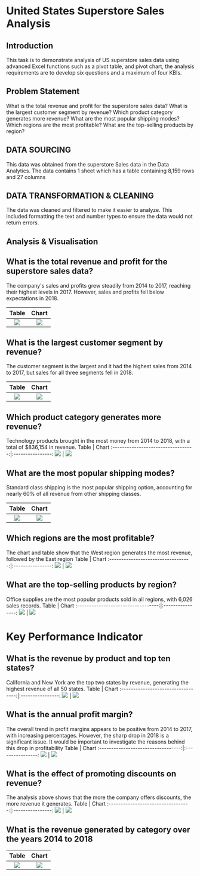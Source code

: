 # United States Superstore Sales Analysis
## Introduction
This task is to demonstrate analysis of US superstore sales data using advanced Excel functions such as a pivot table, and pivot chart, the analysis requirements are to develop six questions and a maximum of four KBIs.
## Problem Statement
What is the total revenue and profit for the superstore sales data?
What is the largest customer segment by revenue?
Which product category generates more revenue?
What are the most popular shipping modes?
Which regions are the most profitable?
What are the top-selling products by region?

## DATA SOURCING
This data was obtained from the superstore Sales data in the Data Analytics. The data contains 1 sheet which has a table containing 8,159 rows and 27 columns
## DATA TRANSFORMATION & CLEANING
The data was cleaned and filtered to make it easier to analyze. This included formatting the text and number types to ensure the data would not return errors.

## Analysis & Visualisation
## What is the total revenue and profit for the superstore sales data?
The company's sales and profits grew steadily from 2014 to 2017, reaching their highest levels in 2017. However, sales and profits fell below expectations in 2018.

Table                               |          Chart
:----------------------------------:|:----------------:
![](total_rev_prof_tbl.png)         |     ![](total_rev_prof_chrt.png)

## What is the largest customer segment by revenue?
The customer segment is the largest and it had the highest sales from 2014 to 2017, but sales for all three segments fell in 2018.

Table                               |          Chart
:----------------------------------:|:----------------:
![](segmen_tb.png)         |     ![](segments_chrt.png)

## Which product category generates more revenue?
Technology products brought in the most money from 2014 to 2018, with a total of $836,154 in revenue.
Table                               |          Chart
:----------------------------------:|:----------------:
![](segmen_tb.png)                  |     ![](category_chrt.png)

## What are the most popular shipping modes?
Standard class shipping is the most popular shipping option, accounting for nearly 60% of all revenue from other shipping classes.

Table                               |          Chart
:----------------------------------:|:----------------:
![](ship_mode_tb.png)               |     ![](ship_mode_chrt.png)

## Which regions are the most profitable?
The chart and table show that the West region generates the most revenue, followed by the East region
Table                               |          Chart
:----------------------------------:|:----------------:
![](region_tb.png)                  |     ![](region_chrt.png)

## What are the top-selling products by region?
Office supplies are the most popular products sold in all regions, with 6,026 sales records.
Table                               |          Chart
:----------------------------------:|:----------------:
![](product_qu_tb.png)              |     ![](product_qu_chrt.png)

# Key Performance Indicator 

## What is the revenue by product and top ten states?
California and New York are the top two states by revenue, generating the highest revenue of all 50 states.
Table                               |          Chart
:----------------------------------:|:----------------:
![](Revenue_state_tb.png)           |     ![](Revenue_state_chrt.png)

## What is the annual profit margin?
The overall trend in profit margins appears to be positive from 2014 to 2017, with increasing percentages. However, the sharp drop in 2018 is a significant issue. It would be important to investigate the reasons behind this drop in profitability
Table                               |          Chart
:----------------------------------:|:----------------:
![](Profit_margin_tb.png)           |     ![](Profit_margin_chrt.png)

## What is the effect of promoting discounts on revenue?
The analysis above shows that the more the company offers discounts, the more revenue it generates.
Table                               |          Chart
:----------------------------------:|:----------------:
![](discou_tb.png)           |     ![](discou_chrt.png)

## What is the revenue generated by category over the years 2014 to 2018
Table                               |          Chart
:----------------------------------:|:----------------:
![](revenue_prdou_tb.png)           |     ![](revenue_prdou_chrt.png)


